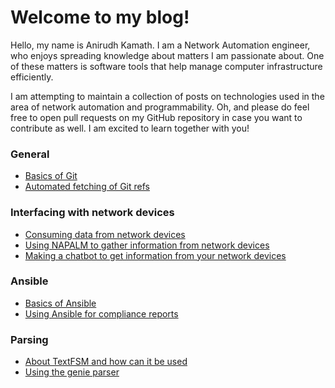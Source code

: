 # Welcome to my blog!

Hello, my name is Anirudh Kamath. I am a Network Automation engineer, who enjoys spreading knowledge about matters I am passionate about. One of these matters is software tools that help manage computer infrastructure efficiently.

I am attempting to maintain a collection of posts on technologies used in the area of network automation and programmability.
Oh, and please do feel free to open pull requests on my GitHub repository in case you want to contribute as well. I am excited to learn together with you!


### General

- [Basics of Git](notes/git.md)
- [Automated fetching of Git refs](notes/automated-refs-update.md)

### Interfacing with network devices

- [Consuming data from network devices](notes/consuming-data.md)
- [Using NAPALM to gather information from network devices](notes/devnet-napalm.md)
- [Making a chatbot to get information from your network devices](notes/network-bot-using-telegram.md)

### Ansible

- [Basics of Ansible](notes/ansible-hostname-compliance.md)
- [Using Ansible for compliance reports](notes/compliance-checks-with-ansible.md)

### Parsing
- [About TextFSM and how can it be used](notes/textfsm.md)
- [Using the genie parser](notes/genie-parsing.md)
